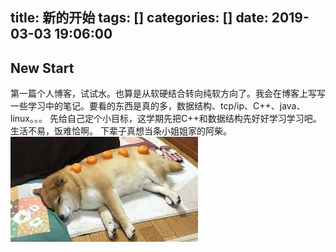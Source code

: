 title: 新的开始
tags: []
categories: []
date: 2019-03-03 19:06:00
---
## New Start

第一篇个人博客，试试水。也算是从软硬结合转向纯软方向了。我会在博客上写写一些学习中的笔记。要看的东西是真的多，数据结构、tcp/ip、C++、java、linux。。。
先给自己定个小目标，这学期先把C++和数据结构先好好学习学习吧。生活不易，饭难恰啊。
下辈子真想当条小姐姐家的阿柴。
                ![](/images/咸鱼.jpg)